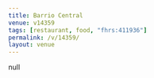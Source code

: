```yaml
---
title: Barrio Central
venue: v14359
tags: [restaurant, food, "fhrs:411936"]
permalink: /v/14359/
layout: venue
---
```

null